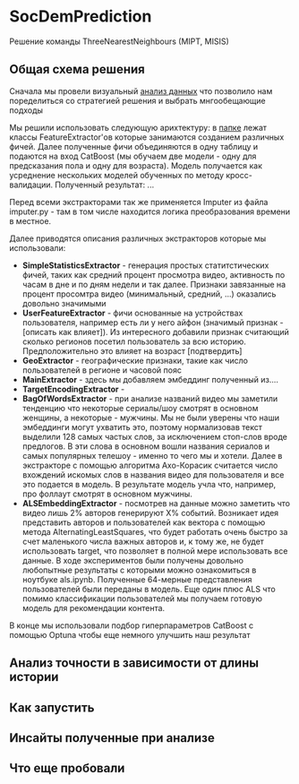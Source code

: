 # SocDemPrediction
Решение команды ThreeNearestNeighbours (MIPT, MISIS)

## Общая схема решения

Сначала мы провели визуальный [анализ данных](eda.ipynb) что позволило нам поределиться со стратегией решения и выбрать мнгообещающие подходы

Мы решили использовать следующую арихтектуру: в [папке](utils/extractors/) лежат классы FeatureExtractor'ов которые занимаются созданием различных фичей. Далее полученные фичи объединяются в одну таблицу и подаются на вход CatBoost (мы обучаем две модели - одну для предсказания пола и одну для возраста). Модель получается как усреднение нескольких моделей обученных по методу кросс-валидации. Полученный результат: ...

Перед всеми экстракторами так же применяется Imputer из файла imputer.py - там в том числе находится логика преобразования времени в местное.

Далее приводятся описания различных экстракторов которые мы использовали:

- **SimpleStatisticsExtractor** - генерация простых статитстических фичей, таких как средний процент просмотра видео, активность по часам в дне и по дням недели и так далее. Признаки завязанные на процент просомтра видео (минимальный, средний, ...) оказались довольно значимыми
- **UserFeatureExtractor** - фичи основанные на устройствах пользователя, например есть ли у него айфон (значимый признак - [описать как влияет]). Из интересного добавили признак считающий сколько регионов посетил пользователь за всю историю. Предположительно это влияет на возраст [подтвердить]
- **GeoExtractor** - географические признаки, такие как число пользователей в регионе и часовой пояс
- **MainExtractor** - здесь мы добавляем эмбеддинг полученный из....
- **TargetEncodingExtractor** - 
- **BagOfWordsExtractor** - при анализе названий видео мы заметили тенденцию что некоторые сериалы/шоу смотрят в основном женщины, а некоторые - мужчины. Мы не были уверены что наши эмбеддинги могут ухватить это, поэтому нормализовав текст выделили 128 самых частых слов, за исключением стоп-слов вроде предлогов. В эти слова в основном вошли названия сериалов и самых популярных телешоу - именно то чего мы и хотели. Далее в экстракторе с помощью алгоритма Ахо-Корасик считается число вхождений искомых слов в названия видео для пользователя и все это подается в модель. В результате модель учла что, например, про фоллаут смотрят в основном мужчины.
- **ALSEmbeddingExtractor** - посмотрев на данные можно заметить что видео лишь 2% авторов генерируют X% событий. Возникает идея представить авторов и пользователей как вектора с помощью метода AlternatingLeastSquares, что будет работать очень быстро за счет маленького числа важных авторов и, к тому же, не будет использовать target, что позволяет в полной мере использовать все данные. В ходе экспериментов были получены довольно любопытные результаты с которыми можно ознакомиться в ноутбуке als.ipynb. Полученные 64-мерные представления пользователей были переданы в модель. Еще один плюс ALS что помимо классификации пользователей мы получаем готовую модель для рекомендации контента.

В конце мы использовали подбор гиперпараметров CatBoost с помощью Optuna чтобы еще немного улучшить наш результат

## Анализ точности в зависимости от длины истории

## Как запустить

## Инсайты полученные при анализе

## Что еще пробовали

## 

